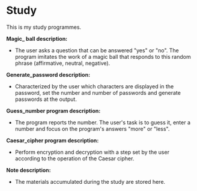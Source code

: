 # Study
This is my study programmes. 

**Magic_ ball description:**
- The user asks a question that can be answered "yes" or "no". The program imitates the work of a magic ball that responds to this random phrase (affirmative, neutral, negative).

**Generate_password description:**
- Characterized by the user which characters are displayed in the password, set the number and number of passwords and generate passwords at the output.

**Guess_number program description:**
- The program reports the number. The user's task is to guess it, enter a number and focus on the program's answers "more" or "less".

**Caesar_cipher program description:**
- Perform encryption and decryption with a step set by the user according to the operation of the Caesar cipher.

**Note description:**
- The materials accumulated during the study are stored here. 
